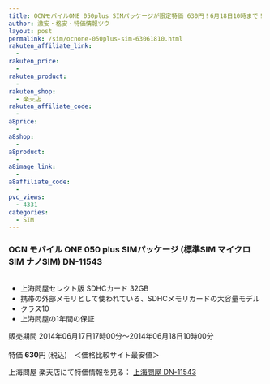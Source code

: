 ```yaml
---
title: OCNモバイルONE 050plus SIMパッケージが限定特価 630円！6月18日10時まで！
author: 激安・格安・特価情報ツウ
layout: post
permalink: /sim/ocnone-050plus-sim-63061810.html
rakuten_affiliate_link:
  - 
rakuten_price:
  - 
rakuten_product:
  - 
rakuten_shop:
  - 楽天店
rakuten_affiliate_code:
  - 
a8price:
  - 
a8shop:
  - 
a8product:
  - 
a8image_link:
  - 
a8affiliate_code:
  - 
pvc_views:
  - 4331
categories:
  - SIM
---
```

### OCN モバイル ONE 050 plus SIMパッケージ (標準SIM マイクロSIM ナノSIM) DN-11543

<div class="img-bg2 img_L">
  <a href="http://hb.afl.rakuten.co.jp/hgc/032ab3e9.5b793415.039e5bec.4fa1c071/?pc=http%3a%2f%2fitem.rakuten.co.jp%2fdonya%2fmt2014061001%2f%3fscid%3daf_link_img&m=http%3a%2f%2fm.rakuten.co.jp%2fdonya%2fi%2f10931911%2f" target="_blank"><img src="http://hbb.afl.rakuten.co.jp/hgb/?pc=http%3a%2f%2fthumbnail.image.rakuten.co.jp%2f%400_mall%2fdonya%2fcabinet%2fitem26%2fmt2014061001-0.jpg%3f_ex%3d128x128&m=http%3a%2f%2fthumbnail.image.rakuten.co.jp%2f%400_mall%2fdonya%2fcabinet%2fitem26%2fmt2014061001-0.jpg" border="0" title="" alt="" /></a>
</div>

<!--more-->

  * 上海問屋セレクト版 SDHCカード 32GB
  * 携帯の外部メモリとして使われている、SDHCメモリカードの大容量モデル
  * クラス10
  * 上海問屋の1年間の保証

販売期間 2014年06月17日17時00分～2014年06月18日10時00分  
<br clear="all" />特価 <span class="tokka-price"><strong>630</strong></span>円 (税込)　＜価格比較サイト最安値＞

上海問屋 楽天店にて特価情報を見る： <a href="http://hb.afl.rakuten.co.jp/hgc/032ab3e9.5b793415.039e5bec.4fa1c071/?pc=http%3a%2f%2fitem.rakuten.co.jp%2fdonya%2fmt2014061001%2f%3fscid%3daf_link_img&m=http%3a%2f%2fm.rakuten.co.jp%2fdonya%2fi%2f10931911%2f" target="_blank"><span class="fs150p">上海問屋 DN-11543</span></a>